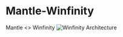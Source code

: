 # Mantle-Winfinity
Mantle &lt;> Winfinity
![Winfinity Architecture](https://github.com/user-attachments/assets/efa614a7-06d5-468e-b119-1655e08caaee)
